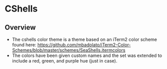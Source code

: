 # CShells

## Overview
- The cshells color theme is a theme based on an iTerm2 color scheme found here: https://github.com/mbadolato/iTerm2-Color-Schemes/blob/master/schemes/SeaShells.itermcolors
- The colors have been given custom names and the set was extended to include a red, green, and purple hue (just in case).
